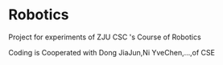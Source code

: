 # Robotics
Project for experiments of ZJU CSC 's Course of Robotics

Coding is Cooperated with Dong JiaJun,Ni YveChen,...,of CSE
